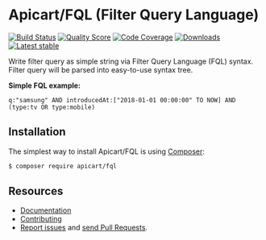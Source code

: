 # Apicart/FQL (Filter Query Language)

[![Build Status](https://img.shields.io/travis/apicart/fql.svg?style=flat-square)](https://travis-ci.org/apicart/fql)
[![Quality Score](https://img.shields.io/scrutinizer/g/apicart/fql.svg?style=flat-square)](https://scrutinizer-ci.com/g/apicart/fql)
[![Code Coverage](https://img.shields.io/scrutinizer/coverage/g/apicart/fql.svg?style=flat-square)](https://scrutinizer-ci.com/g/apicart/fql)
[![Downloads](https://img.shields.io/packagist/dt/apicart/fql.svg?style=flat-square)](https://packagist.org/packages/apicart/fql)
[![Latest stable](https://img.shields.io/github/tag/apicart/fql.svg?style=flat-square)](https://packagist.org/packages/apicart/fql)

Write filter query as simple string via Filter Query Language (FQL) syntax. Filter query will be parsed into easy-to-use syntax tree.

**Simple FQL example:**

`q:"samsung" AND introducedAt:["2018-01-01 00:00:00" TO NOW] AND (type:tv OR type:mobile)`


## Installation

The simplest way to install Apicart/FQL is using  [Composer](http://getcomposer.org/):

```sh
$ composer require apicart/fql
```


## Resources

 * [Documentation](https://github.com/apicart/fql/blob/master/docs/en/index.md)
 * [Contributing](https://github.com/apicart/fql/blob/master/CODE_OF_CONDUCT.md)
 * [Report issues](https://github.com/apicart/fql/issues) and [send Pull Requests](https://github.com/apicart/fql/pulls).
